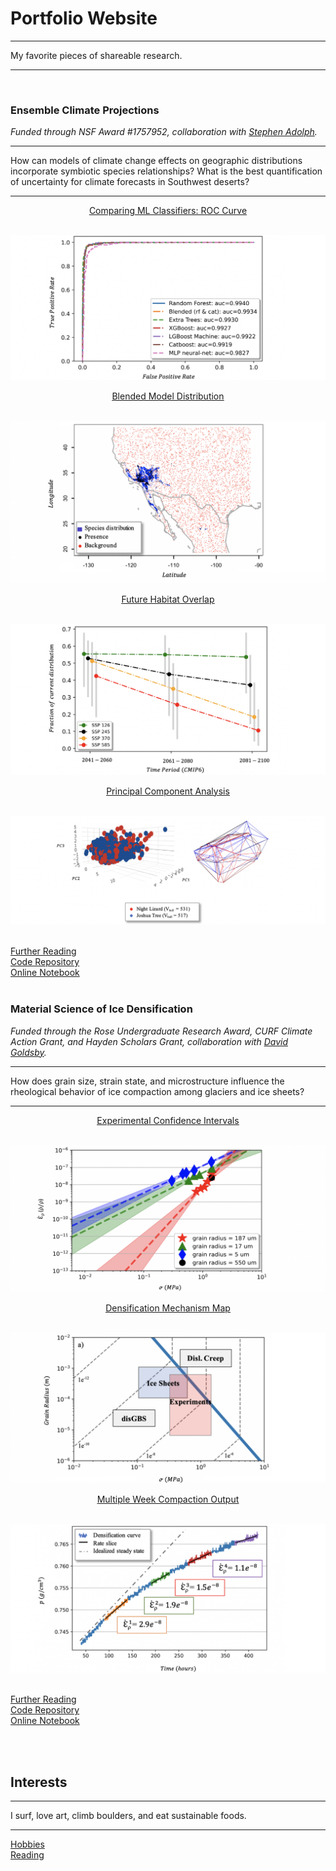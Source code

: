 # Portfolio Website

---

My favorite pieces of shareable research. 

---

<br>


### Ensemble Climate Projections 

*Funded through NSF Award #1757952, collaboration with <a target="_blank" rel="noopener noreferrer" href="https://www.hmc.edu/biology/faculty-staff/stephen-c-adolph/">Stephen Adolph</a>.*

---

How can models of climate change effects on geographic distributions incorporate symbiotic species relationships? What is the best quantification of uncertainty for climate forecasts in Southwest deserts?

---

<p align="center"><ins><a target="_blank" rel="noopener noreferrer" href="https://github.com/daniel-furman/ensemble-climate-projections/blob/main/ML_sdms_predict.py">Comparing ML Classifiers: ROC Curve</a></ins></p><br>
<img src="images/auc.png?raw=true"/>
<p align="center"><ins><a target="_blank" rel="noopener noreferrer" href="https://github.com/daniel-furman/ensemble-climate-projections/blob/main/sdms_2020.R">Blended Model Distribution</a></ins></p><br>
<img src="images/range.png?raw=true"/>
<p align="center"><ins><a target="_blank" rel="noopener noreferrer" href="https://github.com/daniel-furman/ensemble-climate-projections">Future Habitat Overlap</a></ins></p><br>
<img src="images/ensemble.png?raw=true"/>
<p align="center"><ins><a target="_blank" rel="noopener noreferrer" href="https://github.com/daniel-furman/ensemble-climate-projections/blob/main/pca.R">Principal Component Analysis</a></ins></p><br>
<img src="images/pca.png?raw=true"/><br><br>

<a target="_blank" rel="noopener noreferrer" href="https://drive.google.com/drive/folders/15nZUMuGLiINuhSuP6DJ6hg27YKZxeC9A?usp=sharing">Further Reading</a><br>
<a target="_blank" rel="noopener noreferrer" href="https://github.com/daniel-furman/ensemble-climate-projections">Code Repository</a><br>
<a target="_blank" rel="noopener noreferrer" href="https://nbviewer.jupyter.org/github/daniel-furman/ensemble-climate-projections/blob/main/Comparing_MLs.ipynb">Online Notebook</a>
<br><br>

### Material Science of Ice Densification

*Funded through the Rose Undergraduate Research Award, CURF Climate Action Grant, and Hayden Scholars Grant, collaboration with <a target="_blank" rel="noopener noreferrer" href="https://earth.sas.upenn.edu/people/david-l-goldsby">David Goldsby</a>.*

---

How does grain size, strain state, and microstructure influence the rheological behavior of ice compaction among glaciers and ice sheets?

---

<p align="center"><ins><a target="_blank" rel="noopener noreferrer" href="https://github.com/daniel-furman/Furman-and-Goldsby-2020-GRL/blob/master/exp_confidence_intervals.py">Experimental Confidence Intervals</a></ins></p><br>
<img src="images/exp-interv.png?raw=true"/>
<p align="center"><ins><a target="_blank" rel="noopener noreferrer" href="https://github.com/daniel-furman/Furman-and-Goldsby-2020-GRL/blob/master/mechanism_maps.py">Densification Mechanism Map</a></ins></p><br>
<img src="images/map.png?raw=true"/>
<p align="center"><ins><a target="_blank" rel="noopener noreferrer" href="https://github.com/daniel-furman/Furman-and-Goldsby-2020-GRL/blob/master/dens_multiweek.py">Multiple Week Compaction Output</a></ins></p><br>
<img src="images/multi.png?raw=true"/><br><br>

<a target="_blank" rel="noopener noreferrer" href="https://drive.google.com/drive/u/2/folders/1eDXEeZ1x04-mp7oUI9cQi2PNBXxXor5x">Further Reading</a><br>
<a target="_blank" rel="noopener noreferrer" href="https://github.com/daniel-furman/Furman-and-Goldsby-2020-GRL">Code Repository</a><br>
<a target="_blank" rel="noopener noreferrer" href="https://nbviewer.jupyter.org/github/daniel-furman/Furman-and-Goldsby/blob/master/Firn_notebook.ipynb">Online Notebook</a>


<br><br>

## Interests

---

I surf, love art, climb boulders, and eat sustainable foods. 

---

[Hobbies](activities.md)<br>
[Reading](reading.md)




